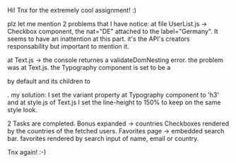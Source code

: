 Hi! Tnx for the extremely cool assignment! :)

plz let me mention 2 problems that I have notice:
at file UserList.js -> Checkbox component, the nat="DE" attached to the label="Germany".
It seems to have an inattention at this part. it's the API's creators responsability but important
to mention it.

at Text.js -> the console returnes a validateDomNesting error.
the problem was at Text.js. the Typography component is set to be a <p> by
default and its children to <div>.
my solution:
I set the variant property at Typography component to 'h3' 
and at style.js of Text.js I set the line-height to 150% to keep on the same style look.

2 Tasks are completed.
Bonus expanded -> countries Checkboxes rendered by the countries of the fetched users.
Favorites page -> embedded search bar. favorites rendered by search input of name, email or country.

Tnx again! :-)
